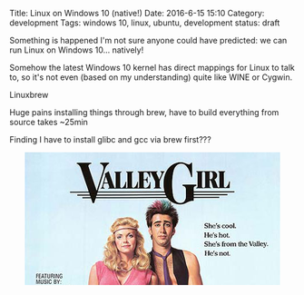 Title: Linux on Windows 10 (native!)
Date: 2016-6-15 15:10
Category: development
Tags: windows 10, linux, ubuntu, development 
status: draft

Something is happened I'm not sure anyone could have predicted: we can run Linux on Windows 10... natively!

Somehow the latest Windows 10 kernel has direct mappings for Linux to talk to, so it's not even (based on my understanding) 
quite like WINE or Cygwin.





Linuxbrew




Huge pains installing things through brew, have to build everything from source takes ~25min

Finding I have to install glibc and gcc via brew first???










<p align="center" class="image-wrapper">
    <img src="images/valley_girl.jpg" class="img-responsive" alt="Valley Girl">
</p>
